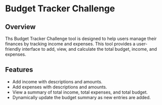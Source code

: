 # Budget Tracker Challenge

## Overview
Ths Budget Tracker Challenge tool is designed to help users manage their finances by tracking income and expenses. This tool provides a user-friendly interface to add, view, and calculate the total budget, income, and expenses.

## Features
- Add income with descriptions and amounts.
- Add expenses with descriptions and amounts.
- View a summary of total income, total expenses, and total budget.
- Dynamically update the budget summary as new entries are added.
